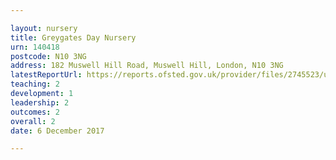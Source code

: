 ```yaml
---

layout: nursery
title: Greygates Day Nursery
urn: 140418
postcode: N10 3NG
address: 182 Muswell Hill Road, Muswell Hill, London, N10 3NG
latestReportUrl: https://reports.ofsted.gov.uk/provider/files/2745523/urn/140418.pdf
teaching: 2
development: 1
leadership: 2
outcomes: 2
overall: 2
date: 6 December 2017

---
```

